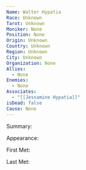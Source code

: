 ```yaml
---
Name: Walter Hypatia
Race: Unknown
Tarot: Unknown
Moniker: None
Position: None
Origin: Unknown
Country: Unknown
Region: Unknown
City: Unknown
Organization: None
Allies:
  - None
Enemies:
  - None
Associates:
  - "[[Jessamine Hypatia]]"
isDead: false
Cause: None
---
```

Summary:

Appearance: 

First Met: 

Last Met: 

